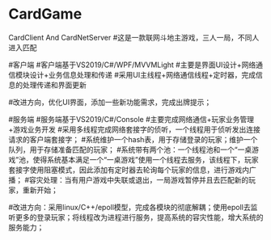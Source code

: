 # CardGame
CardClient And CardNetServer
#这是一款联网斗地主游戏，三人一局，不同人进入匹配

#客户端
#客户端基于VS2019/C#/WPF/MVVMLight
#主要是界面UI设计+网络通信模块设计+业务信息处理和传递
#采用UI主线程+网络通信线程+定时器，完成信息的处理传递和界面更新

#改进方向，优化UI界面，添加一些新功能需求，完成出牌提示；

#服务端
#服务端基于VS2019/C#/Console
#主要完成网络通信+玩家业务管理+游戏业务开发
#采用多线程完成网络套接字的侦听，一个线程用于侦听发出连接请求的客户端套接字；
#系统维护一个hash表，用于存储登录的玩家；维护一个队列，用于存储准备匹配的玩家；
#系统带有两个池：一个线程池和一个“一桌游戏”池，使得系统基本满足一个“一桌游戏”使用一个线程去服务，该线程下，玩家套接字使用阻塞模式，因此添加有定时器去轮询每个玩家的信息，进行游戏内广播；
#容灾处理：当有用户游戏中失联或退出，一局游戏暂停并且去匹配新的玩家，重新开始；

#改进方向：采用linux/C++/epoll模型，完成各模块的彻底解耦；使用epoll去监听更多的登录玩家；将线程改为进程进行服务，提高系统的容灾性能，增大系统的服务能力；




